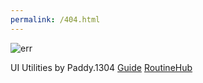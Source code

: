 ```yaml
---
permalink: /404.html
---
```

![err](https://i.imgur.com/Ek7xE4Q.png)

UI Utilities by Paddy.1304
[Guide](https://paddy-1304.github.io/UI-Utilites/guide)
[RoutineHub](https://routinehub.co/shortcut/1421)
